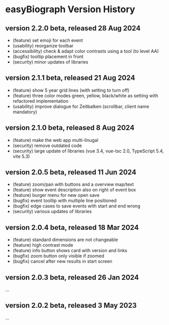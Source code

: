 # easyBiograph Version History

## version 2.2.0 beta, released 28 Aug 2024

* (feature) set emoji for each event
* (usability) reorganize toolbar
* (accessibility) check & adapt color contrasts using a tool (to level AA)
* (bugfix) tooltip placement in front
* (security) minor updates of libraries

## version 2.1.1 beta, released 21 Aug 2024

* (feature) show 5 year grid lines (with setting to turn off)
* (feature) three color modes green, yellow, black/white as setting with refactored implementation
* (usability) improve dialogue for Zeitbalken (scrollbar, client name mandatory)

## version 2.1.0 beta, released 8 Aug 2024

* (feature) make the web app multi-linugal
* (security) remove outdated code
* (security) large update of libraries (vue 3.4, vue-tsc 2.0, TypeScript 5.4, vite 5.3)

## version 2.0.5 beta, released 11 Jun 2024

* (feature) zoom/pan with buttons and a overview map/text
* (feature) show event description also on right of event box
* (feature) burger menu for new open save
* (bugfix) event tooltip with multiple line positioned
* (bugfix) edge cases to save events with start and end wrong
* (security) various updates of libraries

## version 2.0.4 beta, released 18 Mar 2024

* (feature) standard dimensions are not changeable
* (feature) high contrast mode
* (feature) info button shows card with version and links
* (bugfix) zoom button only visible if zoomed
* (bugfix) cancel after new results in start screen

## version 2.0.3 beta, released 26 Jan 2024

...

## version 2.0.2 beta, released 3 May 2023

...
